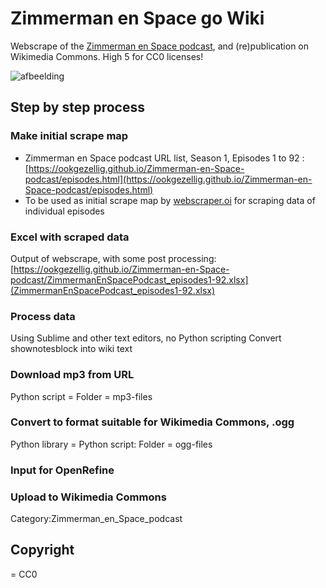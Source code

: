 # Zimmerman en Space go Wiki
Webscrape of the [Zimmerman en Space podcast](https://www.buzzsprout.com/2096278), and (re)publication on Wikimedia Commons. High 5 for CC0 licenses!

![afbeelding](https://github.com/user-attachments/assets/80910b8e-0c9c-4df1-a3a3-1dc60e1fa426)


## Step by step process

### Make initial scrape map 
* Zimmerman en Space podcast URL list, Season 1, Episodes 1 to 92 : [https://ookgezellig.github.io/Zimmerman-en-Space-podcast/episodes.html](https://ookgezellig.github.io/Zimmerman-en-Space-podcast/episodes.html)
* To be used as initial scrape map by [webscraper.oi](https://webscraper.io/) for scraping data of individual episodes

### Excel with scraped data
Output of webscrape, with some post processing: [https://ookgezellig.github.io/Zimmerman-en-Space-podcast/ZimmermanEnSpacePodcast_episodes1-92.xlsx](ZimmermanEnSpacePodcast_episodes1-92.xlsx)

### Process data
Using Sublime and other text editors, no Python scripting
Convert shownotesblock into wiki text

### Download mp3 from URL
Python script = 
Folder = mp3-files


### Convert to format suitable for Wikimedia Commons, .ogg
Python library = 
Python script: 
Folder = ogg-files

### Input for OpenRefine

### Upload to Wikimedia Commons
 Category:Zimmerman_en_Space_podcast

## Copyright 
= CC0

